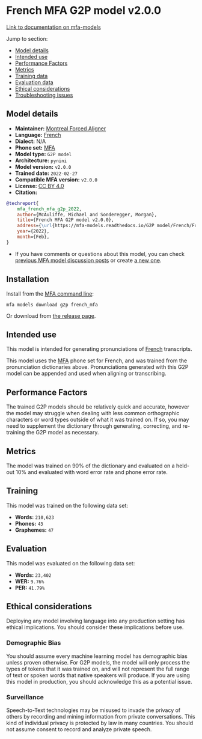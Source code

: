 
# French MFA G2P model v2.0.0

[Link to documentation on mfa-models](https://mfa-models.readthedocs.io/en/main/g2p/french_mfa.html)

Jump to section:

- [Model details](#model-details)
- [Intended use](#intended-use)
- [Performance Factors](#performance-factors)
- [Metrics](#metrics)
- [Training data](#training-data)
- [Evaluation data](#evaluation-data)
- [Ethical considerations](#ethical-considerations)
- [Troubleshooting issues](#troubleshooting-issues)

## Model details

- **Maintainer:** [Montreal Forced Aligner](https://montreal-forced-aligner.readthedocs.io/)
- **Language:** [French](https://en.wikipedia.org/wiki/French_language)
- **Dialect:** N/A
- **Phone set:** [MFA](https://mfa-models.readthedocs.io/en/refactor/mfa_phone_set.html#french)
- **Model type:** `G2P model`
- **Architecture:** `pynini`
- **Model version:** `v2.0.0`
- **Trained date:** `2022-02-27`
- **Compatible MFA version:** `v2.0.0`
- **License:** [CC BY 4.0](https://github.com/MontrealCorpusTools/mfa-models/tree/main/g2p/french/MFA/v2.0.0/LICENSE)
- **Citation:**

```bibtex
@techreport{
	mfa_french_mfa_g2p_2022,
	author={McAuliffe, Michael and Sonderegger, Morgan},
	title={French MFA G2P model v2.0.0},
	address={\url{https://mfa-models.readthedocs.io/G2P model/French/French MFA G2P model v2_0_0.html}},
	year={2022},
	month={Feb},
}
```

- If you have comments or questions about this model, you can check [previous MFA model discussion posts](https://github.com/MontrealCorpusTools/mfa-models/discussions?discussions_q=French+MFA+G2P+model+v2.0.0) or create [a new one](https://github.com/MontrealCorpusTools/mfa-models/discussions/new).

## Installation

Install from the [MFA command line](https://montreal-forced-aligner.readthedocs.io/en/latest/user_guide/models/index.html):

```
mfa models download g2p french_mfa
```

Or download from [the release page](https://github.com/MontrealCorpusTools/mfa-models/releases/tag/g2p-french_mfa-v2.0.0).

## Intended use

This model is intended for generating pronunciations of [French](https://en.wikipedia.org/wiki/French_language) transcripts.

This model uses the [MFA](https://mfa-models.readthedocs.io/en/refactor/mfa_phone_set.html#french) phone set for French, and was trained from the pronunciation dictionaries above.
Pronunciations generated with this G2P model can be appended and used when aligning or transcribing.

## Performance Factors

The trained G2P models should be relatively quick and accurate, however the model may struggle when dealing with less common orthographic characters or word types outside of what it was trained on.
If so, you may need to supplement the dictionary through generating, correcting, and re-training the G2P model as necessary.

## Metrics

The model was trained on 90% of the dictionary and evaluated on a held-out 10% and evaluated with word error rate and phone error rate.

## Training

This model was trained on the following data set:


* **Words:** `210,623`
* **Phones:** `43`
* **Graphemes:** `47`

## Evaluation

This model was evaluated on the following data set:


* **Words:** `23,402`
* **WER:** `9.76%`
* **PER:** `41.79%`

## Ethical considerations

Deploying any model involving language into any production setting has ethical implications. You should consider these implications before use.

### Demographic Bias

You should assume every machine learning model has demographic bias unless proven otherwise.
For G2P models, the model will only process the types of tokens that it was trained on, and will not represent the full range of text or spoken words that
native speakers will produce.
If you are using this model in production, you should acknowledge this as a potential issue.

### Surveillance

Speech-to-Text technologies may be misused to invade the privacy of others by recording and mining information from private conversations.
This kind of individual privacy is protected by law in many countries.
You should not assume consent to record and analyze private speech.
